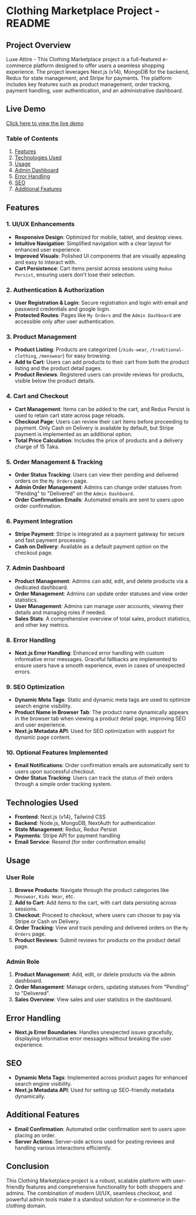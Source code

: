 # Clothing Marketplace Project - README

## Project Overview

Luxe Attire - This Clothing Marketplace project is a full-featured e-commerce platform designed to offer users a seamless shopping experience. The project leverages Next.js (v14), MongoDB for the backend, Redux for state management, and Stripe for payments. The platform includes key features such as product management, order tracking, payment handling, user authentication, and an administrative dashboard.

## Live Demo

[Click here to view the live demo](https://luxe-attire.vercel.app/)

### Table of Contents

1. [Features](#features)
2. [Technologies Used](#technologies-used)
3. [Usage](#usage)
4. [Admin Dashboard](#admin-dashboard)
5. [Error Handling](#error-handling)
6. [SEO](#seo)
7. [Additional Features](#additional-features)

## Features

### 1. UI/UX Enhancements

- **Responsive Design**: Optimized for mobile, tablet, and desktop views.
- **Intuitive Navigation**: Simplified navigation with a clear layout for enhanced user experience.
- **Improved Visuals**: Polished UI components that are visually appealing and easy to interact with.
- **Cart Persistence**: Cart items persist across sessions using `Redux Persist`, ensuring users don't lose their selection.

### 2. Authentication & Authorization

- **User Registration & Login**: Secure registration and login with email and password credentials and google login.
- **Protected Routes**: Pages like `My Orders` and the `Admin Dashboard` are accessible only after user authentication.

### 3. Product Management

- **Product Listing**: Products are categorized (`/kids-wear`, `/traditional-clothing`, `/menswear`) for easy browsing.
- **Add to Cart**: Users can add products to their cart from both the product listing and the product detail pages.
- **Product Reviews**: Registered users can provide reviews for products, visible below the product details.

### 4. Cart and Checkout

- **Cart Management**: Items can be added to the cart, and Redux Persist is used to retain cart state across page reloads.
- **Checkout Page**: Users can review their cart items before proceeding to payment. Only Cash on Delivery is available by default, but Stripe payment is implemented as an additional option.
- **Total Price Calculation**: Includes the price of products and a delivery charge of 15 Taka.

### 5. Order Management & Tracking

- **Order Status Tracking**: Users can view their pending and delivered orders on the `My Orders` page.
- **Admin Order Management**: Admins can change order statuses from "Pending" to "Delivered" on the `Admin Dashboard`.
- **Order Confirmation Emails**: Automated emails are sent to users upon order confirmation.

### 6. Payment Integration

- **Stripe Payment**: Stripe is integrated as a payment gateway for secure and fast payment processing.
- **Cash on Delivery**: Available as a default payment option on the checkout page.

### 7. Admin Dashboard

- **Product Management**: Admins can add, edit, and delete products via a dedicated dashboard.
- **Order Management**: Admins can update order statuses and view order statistics.
- **User Management**: Admins can manage user accounts, viewing their details and managing roles if needed.
- **Sales Stats**: A comprehensive overview of total sales, product statistics, and other key metrics.

### 8. Error Handling

- **Next.js Error Handling**: Enhanced error handling with custom informative error messages. Graceful fallbacks are implemented to ensure users have a smooth experience, even in cases of unexpected errors.

### 9. SEO Optimization

- **Dynamic Meta Tags**: Static and dynamic meta tags are used to optimize search engine visibility.
- **Product Name in Browser Tab**: The product name dynamically appears in the browser tab when viewing a product detail page, improving SEO and user experience.
- **Next.js Metadata API**: Used for SEO optimization with support for dynamic page content.

### 10. Optional Features Implemented

- **Email Notifications**: Order confirmation emails are automatically sent to users upon successful checkout.
- **Order Status Tracking**: Users can track the status of their orders through a simple order tracking system.

## Technologies Used

- **Frontend**: Next.js (v14), Tailwind CSS
- **Backend**: Node.js, MongoDB, NextAuth for authentication
- **State Management**: Redux, Redux Persist
- **Payments**: Stripe API for payment handling
- **Email Service**: Resend (for order confirmation emails)

## Usage

### User Role

1. **Browse Products**: Navigate through the product categories like `Menswear`, `Kids Wear`, etc.
2. **Add to Cart**: Add items to the cart, with cart data persisting across sessions.
3. **Checkout**: Proceed to checkout, where users can choose to pay via Stripe or Cash on Delivery.
4. **Order Tracking**: View and track pending and delivered orders on the `My Orders` page.
5. **Product Reviews**: Submit reviews for products on the product detail page.

### Admin Role

1. **Product Management**: Add, edit, or delete products via the admin dashboard.
2. **Order Management**: Manage orders, updating statuses from "Pending" to "Delivered".
3. **Sales Overview**: View sales and user statistics in the dashboard.

## Error Handling

- **Next.js Error Boundaries**: Handles unexpected issues gracefully, displaying informative error messages without breaking the user experience.

## SEO

- **Dynamic Meta Tags**: Implemented across product pages for enhanced search engine visibility.
- **Next.js Metadata API**: Used for setting up SEO-friendly metadata dynamically.

## Additional Features

- **Email Confirmation**: Automated order confirmation sent to users upon placing an order.
- **Server Actions**: Server-side actions used for posting reviews and handling various interactions efficiently.

## Conclusion

This Clothing Marketplace project is a robust, scalable platform with user-friendly features and comprehensive functionality for both shoppers and admins. The combination of modern UI/UX, seamless checkout, and powerful admin tools make it a standout solution for e-commerce in the clothing domain.
